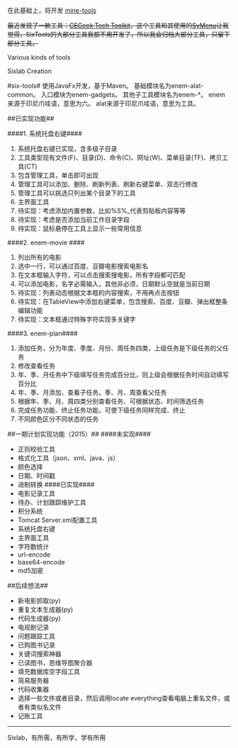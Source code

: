 在此基础上，将开发 [mine-tools](https://github.com/PatrickRoot/mine-tools 'Mine Tools')



~~最近发现了一款工具：[GEGeek Tech Toolkit](http://www.gegeek.com/documents/85BB69B2F05486B9332CEA18B8D6E4BE690ADA38.html "GEGeek Toolkit")，这个工具和其使用的[SyMenu](http://www.ugmfree.it/Default.aspx "SyMenu")让我觉得，SixTools的大部分工具我都不用开发了，所以我会归档大部分工具，只留下部分工具。~~

Various kinds of tools

Sixlab Creation

#six-tools#
使用JavaFx开发，基于Maven。
基础模块名为enem-alat-common。
入口模块为enem-gadgets。
其他子工具模块名为enem-*。
enem来源于印尼爪哇语，意思为六。
alat来源于印尼爪哇语，意思为工具。

##已实现功能##

####1. 系统托盘右键####
1. 系统托盘右键已实现，含多级子目录
1. 工具类型现有文件(F)、目录(D)、命令(C)、网址(W)、菜单目录(TF)、拷贝工具(CT)
1. 包含管理工具，单击即可出现
1. 管理工具可以添加、删除、刷新列表、刷新右键菜单、双击行修改
1. 管理工具可以挑选只列出某个目录下的工具
2. 主界面工具
1. 待实现：考虑添加内置参数，比如%S%_<clip>代表剪贴板内容等等
1. 待实现：考虑是否添加当前工作目录字段
1. 待实现：鼠标悬停在工具上显示一些常用信息

####2. enem-movie ####
1. 列出所有的电影
1. 选中一行，可以通过百度、豆瓣电影搜索电影名
1. 在文本框输入字符，可以点击搜索搜电影，所有字段都可匹配
1. 可以添加电影，名字必需输入，其他非必须，日期默认空就是当前日期
1. 待实现：列表动态根据文本框的内容搜索，不用再点击按钮
1. 待实现：在TableView中添加右键菜单，包含搜索、百度、豆瓣、弹出框整条编辑功能
1. 待实现：文本框通过特殊字符实现多关键字

####3. enem-plan####
1. 添加任务，分为年度、季度、月份、周任务四类，上级任务是下级任务的父任务
1. 修改查看任务
1. 年、季、月任务中下级填写任务完成百分比，则上级会根据任务时间自动填写百分比
1. 年、季、月添加、查看子任务。季、月、周查看父任务
1. 根据年、季、月、周四类分别查看任务、可根据状态、时间筛选任务
1. 完成任务功能、终止任务功能。可使下级任务同样完成、终止
1. 不同颜色区分不同状态的任务

##一期计划实现功能（2015）##
####未实现####
- 正则校验工具
- 格式化工具（json、xml、java、js）
- 颜色选择
- 日期、时间戳
- 进制转换
####已实现####
- 电影记录工具
- 待办、计划跟踪维护工具
- 积分系统
- Tomcat Server.xml配置工具
- 系统托盘右键
- 主界面工具
- 字符数统计
- url-encode
- base64-encode
- md5加密

##后续想法##

- 新电影抓取(py)
- 重复文本生成器(py)
- 代码生成器(py)
- 电视剧记录
- 问题跟踪工具
- 已购图书记录
- 关键词搜索神器
- 已读图书，思维导图聚合器
- 填充数据库空字段工具
- 简易服务器
- 代码收集器
- 选择一些文件或者目录，然后调用locate everything查看电脑上重名文件，或者有类似名文件
- 记账工具

-------------------------------
Sixlab，有所需，有所学，学有所用
